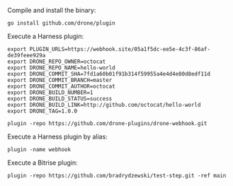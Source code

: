 Compile and install the binary:

```
go install github.com/drone/plugin
```

Execute a Harness plugin:

```
export PLUGIN_URLS=https://webhook.site/05a1f5dc-ee5e-4c3f-86af-de39feee929a
export DRONE_REPO_OWNER=octocat
export DRONE_REPO_NAME=hello-world
export DRONE_COMMIT_SHA=7fd1a60b01f91b314f59955a4e4d4e80d8edf11d
export DRONE_COMMIT_BRANCH=master
export DRONE_COMMIT_AUTHOR=octocat
export DRONE_BUILD_NUMBER=1
export DRONE_BUILD_STATUS=success
export DRONE_BUILD_LINK=http://github.com/octocat/hello-world
export DRONE_TAG=1.0.0

plugin -repo https://github.com/drone-plugins/drone-webhook.git
```

Execute a Harness plugin by alias:

```
plugin -name webhook
```

Execute a Bitrise plugin:

```
plugin -repo https://github.com/bradrydzewski/test-step.git -ref main
```
